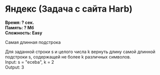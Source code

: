 <h1 class="title">Яндекс (Задача с сайта Harb)</h1>
<p><b>Время: ? сек.<br>Память: ? Мб<br>Сложность: Easy</b></p>
<p>Самая длинная подстрока</p>
<p>Для заданной строки s и целого числа k вернуть длину самой длинной подстроки s, содержащей не более k различных символов.
<br>Input: s = "eceba", k = 2
<br>Output: 3</p>
